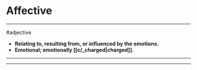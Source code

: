 # Affective
---
#adjective
- **Relating to, resulting from, or influenced by the emotions.**
- **Emotional; emotionally [[c/_charged|charged]].**
---
---
